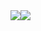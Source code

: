 

<div style="display:flex; flex-direction:row;">
  
  <img src="https://github-readme-stats.vercel.app/api?username=yagoAribeiro&show_icons=true&theme=radical&border_color=DF61F1">
  <img src="https://github-readme-stats.vercel.app/api/top-langs/?username=yagoAribeiro&langs_count=8&layout=compact&theme=radical&border_color=DF61F1">
</div>


